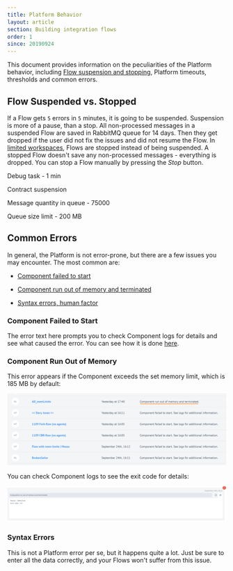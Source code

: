 ```yaml
---
title: Platform Behavior
layout: article
section: Building integration flows
order: 1
since: 20190924
---
```


This document provides information on the peculiarities of the Platform behavior, including [Flow suspension and stopping](#flow-suspended-vs-stopped), Platform timeouts, thresholds and common errors.

## Flow Suspended vs. Stopped
If a Flow gets `5` errors in `5` minutes, it is going to be suspended. Suspension is more of a pause, than a stop. All non-processed messages in a suspended Flow are saved in RabbitMQ queue for 14 days. Then they get dropped if the user did not fix the issues and did not resume the Flow. In [limited workspaces](/getting-started/contracts-and-workspaces.html), Flows are stopped instead of being suspended. A stopped Flow doesn't save any non-processed messages - everything is dropped. You can stop a Flow manually by pressing the *Stop* button.   

Debug task - 1 min

Contract suspension

Message quantity in queue - 75000

Queue size limit - 200 MB

## Common Errors
In general, the Platform is not error-prone, but there are a few issues you may encounter. The most common are:

- [Component failed to start](#component-failed-to-start)

- [Component run out of memory and terminated](#component-run-out-of-memory)

- [Syntax errors, human factor](#syntax-errors)

### Component Failed to Start
The error text here prompts you to check Component logs for details and see what caused the error. You can see how it is done [here](managing-flow-errors).   


### Component Run Out of Memory
This error appears if the Component exceeds the set memory limit, which is 185 MB by default:

![](/assets/img/integrator-guide/behavior/Screenshot_1.png)

You can check Component logs to see the exit code for details:

![](/assets/img/integrator-guide/behavior/Screenshot_2.png)  

### Syntax Errors
This is not a Platform error per se, but it happens quite a lot. Just be sure to enter all the data correctly, and your Flows won't suffer from this issue.
